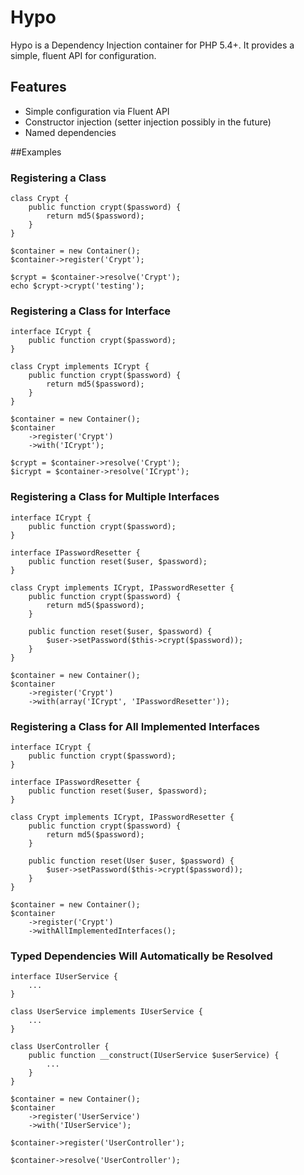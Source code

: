 # Hypo

Hypo is a Dependency Injection container for PHP 5.4+. It provides a simple, fluent API for configuration.

## Features
-   Simple configuration via Fluent API
-   Constructor injection (setter injection possibly in the future)
-   Named dependencies

##Examples

### Registering a Class

    class Crypt {
        public function crypt($password) {
            return md5($password);
        }
    }

    $container = new Container();
    $container->register('Crypt');

    $crypt = $container->resolve('Crypt');
    echo $crypt->crypt('testing');

### Registering a Class for Interface

    interface ICrypt {
        public function crypt($password);
    }

    class Crypt implements ICrypt {
        public function crypt($password) {
            return md5($password);
        }
    }

    $container = new Container();
    $container
        ->register('Crypt')
        ->with('ICrypt');

    $crypt = $container->resolve('Crypt');
    $icrypt = $container->resolve('ICrypt');

### Registering a Class for Multiple Interfaces

    interface ICrypt {
        public function crypt($password);
    }

    interface IPasswordResetter {
        public function reset($user, $password);
    }

    class Crypt implements ICrypt, IPasswordResetter {
        public function crypt($password) {
            return md5($password);
        }

        public function reset($user, $password) {
            $user->setPassword($this->crypt($password));
        }
    }

    $container = new Container();
    $container
        ->register('Crypt')
        ->with(array('ICrypt', 'IPasswordResetter'));

### Registering a Class for All Implemented Interfaces

    interface ICrypt {
        public function crypt($password);
    }

    interface IPasswordResetter {
        public function reset($user, $password);
    }

    class Crypt implements ICrypt, IPasswordResetter {
        public function crypt($password) {
            return md5($password);
        }

        public function reset(User $user, $password) {
            $user->setPassword($this->crypt($password));
        }
    }

    $container = new Container();
    $container
        ->register('Crypt')
        ->withAllImplementedInterfaces();

### Typed Dependencies Will Automatically be Resolved

    interface IUserService {
        ...
    }

    class UserService implements IUserService {
        ...
    }

    class UserController {
        public function __construct(IUserService $userService) {
            ...
        }
    }

    $container = new Container();
    $container
        ->register('UserService')
        ->with('IUserService');

    $container->register('UserController');

    $container->resolve('UserController');